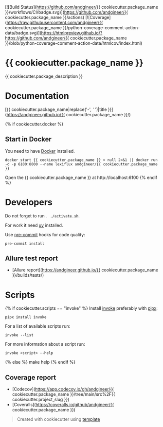 [![Build Status](https://github.com/andgineer/{{ cookiecutter.package_name }}/workflows/CI/badge.svg)](https://github.com/andgineer/{{ cookiecutter.package_name }}/actions)
[![Coverage](https://raw.githubusercontent.com/andgineer/{{ cookiecutter.package_name }}/python-coverage-comment-action-data/badge.svg)](https://htmlpreview.github.io/?https://github.com/andgineer/{{ cookiecutter.package_name }}/blob/python-coverage-comment-action-data/htmlcov/index.html)
# {{ cookiecutter.package_name }}

{{ cookiecutter.package_description }} 

# Documentation

[{{ cookiecutter.package_name|replace('-', ' ')|title }}](https://andgineer.github.io/{{ cookiecutter.package_name }}/)

{% if cookiecutter.docker %}
## Start in Docker
You need to have [Docker](https://docs.docker.com/get-docker/) installed.

    docker start {{ cookiecutter.package_name }} > null 2>&1 || docker run -d -p 6100:8000 --name lexiflux andgineer/{{ cookiecutter.package_name }}

Open the {{ cookiecutter.package_name }} at http://localhost:6100
{% endif %}

# Developers

Do not forget to run `. ./activate.sh`.

For work it need [uv](https://github.com/astral-sh/uv) installed.

Use [pre-commit](https://pre-commit.com/#install) hooks for code quality:

    pre-commit install

## Allure test report

* [Allure report](https://andgineer.github.io/{{ cookiecutter.package_name }}/builds/tests/)

# Scripts
{% if cookiecutter.scripts == "invoke" %}
Install [invoke](https://docs.pyinvoke.org/en/stable/) preferably with [pipx](https://pypa.github.io/pipx/):

    pipx install invoke

For a list of available scripts run:

    invoke --list

For more information about a script run:

    invoke <script> --help
{% else %}
    make help
{% endif %}

## Coverage report
* [Codecov](https://app.codecov.io/gh/andgineer/{{ cookiecutter.package_name }}/tree/main/src%2F{{ cookiecutter.project_slug }})
* [Coveralls](https://coveralls.io/github/andgineer/{{ cookiecutter.package_name }})

> Created with cookiecutter using [template](https://github.com/andgineer/cookiecutter-python-package)
